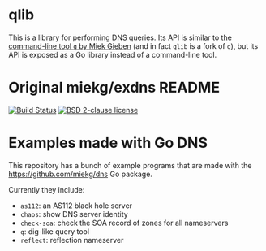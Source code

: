# qlib

This is a library for performing DNS queries.  Its API is similar to [the command-line tool `q` by Miek Gieben](https://github.com/miekg/exdns/tree/master/q) (and in fact `qlib` is a fork of `q`), but its API is exposed as a Go library instead of a command-line tool.

# Original miekg/exdns README

[![Build Status](https://travis-ci.org/miekg/exdns.svg?branch=master)](https://travis-ci.org/miekg/exdns)
[![BSD 2-clause license](https://img.shields.io/github/license/miekg/exdns.svg?maxAge=2592000)](https://opensource.org/licenses/BSD-2-Clause)

# Examples made with Go DNS

This repository has a bunch of example programs that
are made with the https://github.com/miekg/dns Go package.

Currently they include:

* `as112`: an AS112 black hole server
* `chaos`: show DNS server identity
* `check-soa`: check the SOA record of zones for all nameservers
* `q`: dig-like query tool
* `reflect`: reflection nameserver
